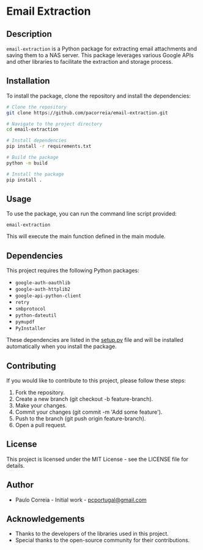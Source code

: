 # Email Extraction

## Description

`email-extraction` is a Python package for extracting email attachments and saving them to a NAS server. This package leverages various Google APIs and other libraries to facilitate the extraction and storage process.

## Installation

To install the package, clone the repository and install the dependencies:

```bash
# Clone the repository
git clone https://github.com/pacorreia/email-extraction.git

# Navigate to the project directory
cd email-extraction

# Install dependencies
pip install -r requirements.txt

# Build the package
python -m build

# Install the package
pip install .
```

## Usage

To use the package, you can run the command line script provided:

`email-extraction`

This will execute the main function defined in the main module.

## Dependencies

This project requires the following Python packages:

* `google-auth-oauthlib`
* `google-auth-httplib2`
* `google-api-python-client`
* `retry`
* `smbprotocol`
* `python-dateutil`
* `pymupdf`
* `PyInstaller`

These dependencies are listed in the [setup.py](./setup.py) file and will be installed automatically when you install the package.

## Contributing

If you would like to contribute to this project, please follow these steps:

1. Fork the repository.
2. Create a new branch (git checkout -b feature-branch).
3. Make your changes.
4. Commit your changes (git commit -m 'Add some feature').
5. Push to the branch (git push origin feature-branch).
6. Open a pull request.

## License

This project is licensed under the MIT License - see the LICENSE file for details.

## Author

* Paulo Correia - Initial work - [pcportugal@gmail.com](mailto:pcportugal@gmail.com)

## Acknowledgements

* Thanks to the developers of the libraries used in this project.
* Special thanks to the open-source community for their contributions.